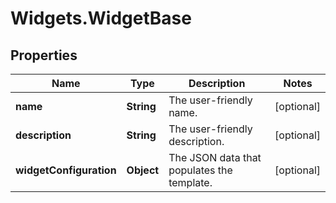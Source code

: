# Widgets.WidgetBase

## Properties
Name | Type | Description | Notes
------------ | ------------- | ------------- | -------------
**name** | **String** | The user-friendly name. | [optional] 
**description** | **String** | The user-friendly description. | [optional] 
**widgetConfiguration** | **Object** | The JSON data that populates the template. | [optional] 
